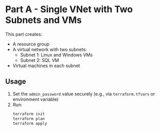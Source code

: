 # Part A - Single VNet with Two Subnets and VMs

This part creates:

- A resource group
- A virtual network with two subnets:
  - Subnet 1: Linux and Windows VMs
  - Subnet 2: SQL VM
- Virtual machines in each subnet

## Usage

1. Set the `admin_password` value securely (e.g., via `terraform.tfvars` or environment variable)
2. Run:
   ```bash
   terraform init
   terraform plan
   terraform apply
